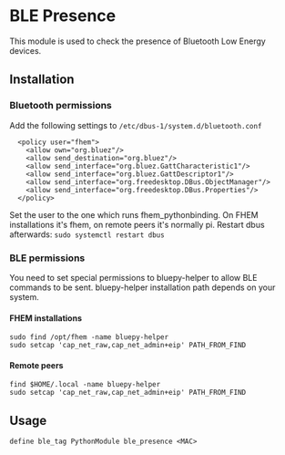 
# BLE Presence
This module is used to check the presence of Bluetooth Low Energy devices.

## Installation
### Bluetooth permissions
Add the following settings to `/etc/dbus-1/system.d/bluetooth.conf`
```
  <policy user="fhem">
    <allow own="org.bluez"/>
    <allow send_destination="org.bluez"/>
    <allow send_interface="org.bluez.GattCharacteristic1"/>
    <allow send_interface="org.bluez.GattDescriptor1"/>
    <allow send_interface="org.freedesktop.DBus.ObjectManager"/>
    <allow send_interface="org.freedesktop.DBus.Properties"/>
  </policy>
```
Set the user to the one which runs fhem_pythonbinding. On FHEM installations it's fhem, on remote peers it's normally pi.
Restart dbus afterwards: `sudo systemctl restart dbus`

### BLE permissions
You need to set special permissions to bluepy-helper to allow BLE commands to be sent. bluepy-helper installation path depends on your system.

#### FHEM installations
```
sudo find /opt/fhem -name bluepy-helper
sudo setcap 'cap_net_raw,cap_net_admin+eip' PATH_FROM_FIND
```

#### Remote peers
```
find $HOME/.local -name bluepy-helper
sudo setcap 'cap_net_raw,cap_net_admin+eip' PATH_FROM_FIND
```

## Usage
```
define ble_tag PythonModule ble_presence <MAC>
```